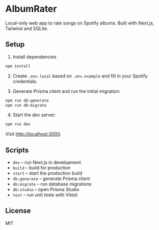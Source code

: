 # AlbumRater

Local-only web app to rate songs on Spotify albums. Built with Next.js, Tailwind and SQLite.

## Setup

1. Install dependencies

```bash
npm install
```

2. Create `.env.local` based on `.env.example` and fill in your Spotify credentials.

3. Generate Prisma client and run the initial migration:

```bash
npm run db:generate
npm run db:migrate
```

4. Start the dev server:

```bash
npm run dev
```

Visit <http://localhost:3000>.

## Scripts

- `dev` – run Next.js in development
- `build` – build for production
- `start` – start the production build
- `db:generate` – generate Prisma client
- `db:migrate` – run database migrations
- `db:studio` – open Prisma Studio
- `test` – run unit tests with Vitest

## License

MIT
